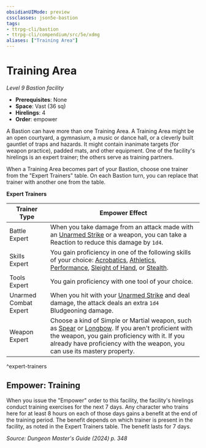 ```yaml
---
obsidianUIMode: preview
cssclasses: json5e-bastion
tags:
- ttrpg-cli/bastion
- ttrpg-cli/compendium/src/5e/xdmg
aliases: ["Training Area"]
---
```

# Training Area
*Level 9 Bastion facility*  

- **Prerequisites**: None
- **Space**: Vast (36 sq)
- **Hirelings**: 4
- **Order**: empower

A Bastion can have more than one Training Area. A Training Area might be an open courtyard, a gymnasium, a music or dance hall, or a cleverly built gauntlet of traps and hazards. It might contain inanimate targets (for weapon practice), padded mats, and other equipment. One of the facility's hirelings is an expert trainer; the others serve as training partners.

When a Training Area becomes part of your Bastion, choose one trainer from the "Expert Trainers" table. On each Bastion turn, you can replace that trainer with another one from the table.

**Expert Trainers**

| Trainer Type | Empower Effect |
|--------------|----------------|
| Battle Expert | When you take damage from an attack made with an [Unarmed Strike](Misc%20Files/CLI/rules/variant-rules/unarmed-strike-xphb.md) or a weapon, you can take a Reaction to reduce this damage by `1d4`. |
| Skills Expert | You gain proficiency in one of the following skills of your choice: [Acrobatics](Misc%20Files/CLI/rules/skills.md#Acrobatics), [Athletics](Misc%20Files/CLI/rules/skills.md#Athletics), [Performance](Misc%20Files/CLI/rules/skills.md#Performance), [Sleight of Hand](Misc%20Files/CLI/rules/skills.md#Sleight%20of%20Hand), or [Stealth](Misc%20Files/CLI/rules/skills.md#Stealth). |
| Tools Expert | You gain proficiency with one tool of your choice. |
| Unarmed Combat Expert | When you hit with your [Unarmed Strike](Misc%20Files/CLI/rules/variant-rules/unarmed-strike-xphb.md) and deal damage, the attack deals an extra `1d4` Bludgeoning damage. |
| Weapon Expert | Choose a kind of Simple or Martial weapon, such as [Spear](Misc%20Files/CLI/compendium/items/spear-xphb.md) or [Longbow](Misc%20Files/CLI/compendium/items/longbow-xphb.md). If you aren't proficient with the weapon, you gain proficiency with it. If you already have proficiency with the weapon, you can use its mastery property. |
^expert-trainers

## Empower: Training

When you issue the "Empower" order to this facility, the facility's hirelings conduct training exercises for the next 7 days. Any character who trains here for at least 8 hours on each of those days gains a benefit at the end of the training period. The benefit depends on which trainer is present in the facility, as noted in the Expert Trainers table. The benefit lasts for 7 days.

*Source: Dungeon Master's Guide (2024) p. 348*